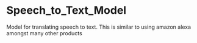 # Speech_to_Text_Model
Model for translating speech to text. This is similar to using amazon alexa amongst many other products
